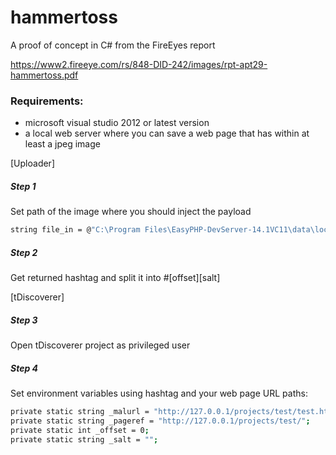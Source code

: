 # hammertoss
A proof of concept in C# from the FireEyes report

https://www2.fireeye.com/rs/848-DID-242/images/rpt-apt29-hammertoss.pdf

### Requirements:
  - microsoft visual studio 2012 or latest version
  - a local web server where you can save a web page that has within at least a jpeg image 


[Uploader] 
##### Step 1
Set path of the image where you should inject the  payload

```sh
string file_in = @"C:\Program Files\EasyPHP-DevServer-14.1VC11\data\localweb\projects\test\lena.jpg";
```

##### Step 2
Get returned hashtag and split it into #[offset][salt]

[tDiscoverer]

##### Step 3
Open tDiscoverer project as privileged user

##### Step 4
Set environment variables using hashtag and your web page URL paths:

```sh
private static string _malurl = "http://127.0.0.1/projects/test/test.html";
private static string _pageref = "http://127.0.0.1/projects/test/";
private static int _offset = 0;
private static string _salt = "";
```
